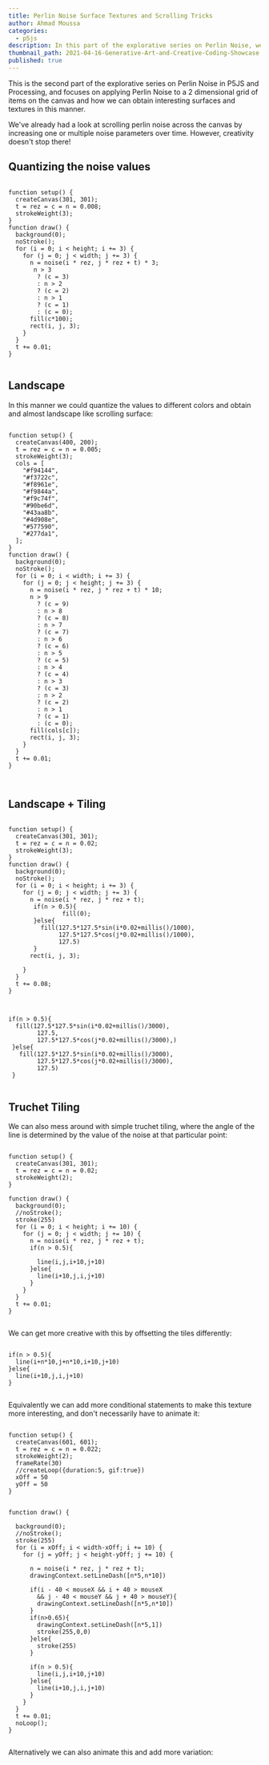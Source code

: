```yaml
---
title: Perlin Noise Surface Textures and Scrolling Tricks
author: Ahmad Moussa
categories:
  - p5js
description: In this part of the explorative series on Perlin Noise, we will have a look at scrolling Perlin noise across the canvas, quantizing it and obtaining interesting surface textures with it.
thumbnail_path: 2021-04-16-Generative-Art-and-Creative-Coding-Showcase.png
published: true
---
```


This is the second part of the explorative series on Perlin Noise in P5JS and Processing, and focuses on applying Perlin Noise to a 2 dimensional grid of items on the canvas and how we can obtain interesting surfaces and textures in this manner.

We've already had a look at scrolling perlin noise across the canvas by increasing one or multiple noise parameters over time. However, creativity doesn't stop there!

<h2>Quantizing the noise values</h2>
<pre><code>
function setup() {
  createCanvas(301, 301);
  t = rez = c = n = 0.008;
  strokeWeight(3);
}
function draw() {
  background(0);
  noStroke();
  for (i = 0; i < height; i += 3) {
    for (j = 0; j < width; j += 3) {
      n = noise(i * rez, j * rez + t) * 3;
       n > 3
        ? (c = 3)
        : n > 2
        ? (c = 2)
        : n > 1
        ? (c = 1)
        : (c = 0);
      fill(c*100);
      rect(i, j, 3);
    }
  }
  t += 0.01;
}
</code></pre>

<span class="image fit"><img src="https://gorillasun.de/assets/images/2021-05-21-Perlin-Noise-Surface-Textures-and-Scrolling-Tricks/Simple quantized.gif" alt="" /></span>

## Landscape

In this manner we could quantize the values to different colors and obtain and almost landscape like scrolling surface:
<pre><code>
function setup() {
  createCanvas(400, 200);
  t = rez = c = n = 0.005;
  strokeWeight(3);
  cols = [
    "#f94144",
    "#f3722c",
    "#f8961e",
    "#f9844a",
    "#f9c74f",
    "#90be6d",
    "#43aa8b",
    "#4d908e",
    "#577590",
    "#277da1",
  ];
}
function draw() {
  background(0);
  noStroke();
  for (i = 0; i < width; i += 3) {
    for (j = 0; j < height; j += 3) {
      n = noise(i * rez, j * rez + t) * 10;
      n > 9
        ? (c = 9)
        : n > 8
        ? (c = 8)
        : n > 7
        ? (c = 7)
        : n > 6
        ? (c = 6)
        : n > 5
        ? (c = 5)
        : n > 4
        ? (c = 4)
        : n > 3
        ? (c = 3)
        : n > 2
        ? (c = 2)
        : n > 1
        ? (c = 1)
        : (c = 0);
      fill(cols[c]);
      rect(i, j, 3);
    }
  }
  t += 0.01;
}

</code></pre>
<span class="image fit"><img src="https://gorillasun.de/assets/images/2021-05-21-Perlin-Noise-Surface-Textures-and-Scrolling-Tricks/Perlin Landscape.gif" alt="" /></span>

## Landscape + Tiling
<pre><code>
function setup() {
  createCanvas(301, 301);
  t = rez = c = n = 0.02;
  strokeWeight(3);
}
function draw() {
  background(0);
  noStroke();
  for (i = 0; i < height; i += 3) {
    for (j = 0; j < width; j += 3) {
      n = noise(i * rez, j * rez + t);
       if(n > 0.5){
               fill(0);
       }else{
         fill(127.5*127.5*sin(i*0.02+millis()/1000),
              127.5*127.5*cos(j*0.02+millis()/1000),
              127.5)
       }
      rect(i, j, 3);

    }
  }
  t += 0.08;
}
</code></pre>

<span class="image fit"><img src="https://gorillasun.de/assets/images/2021-05-21-Perlin-Noise-Surface-Textures-and-Scrolling-Tricks/quantized interesting.gif" alt="" /></span>

<pre><code>
if(n > 0.5){
  fill(127.5*127.5*sin(i*0.02+millis()/3000),
        127.5,
        127.5*127.5*cos(j*0.02+millis()/3000),)
 }else{
   fill(127.5*127.5*sin(i*0.02+millis()/3000),
        127.5*127.5*cos(j*0.02+millis()/3000),
        127.5)
 }
</code></pre>

<span class="image fit"><img src="https://gorillasun.de/assets/images/2021-05-21-Perlin-Noise-Surface-Textures-and-Scrolling-Tricks/quantized interesting 2.gif" alt="" /></span>

## Truchet Tiling

We can also mess around with simple truchet tiling, where the angle of the line is determined by the value of the noise at that particular point:
<pre><code>
function setup() {
  createCanvas(301, 301);
  t = rez = c = n = 0.02;
  strokeWeight(2);
}

function draw() {
  background(0);
  //noStroke();
  stroke(255)
  for (i = 0; i < height; i += 10) {
    for (j = 0; j < width; j += 10) {
      n = noise(i * rez, j * rez + t);
      if(n > 0.5){

        line(i,j,i+10,j+10)
      }else{
        line(i+10,j,i,j+10)
      }
    }
  }
  t += 0.01;
}
</code></pre>
<span class="image fit"><img src="https://gorillasun.de/assets/images/2021-05-21-Perlin-Noise-Surface-Textures-and-Scrolling-Tricks/Perlin Truchet Tiling.gif" alt="" /></span>

We can get more creative with this by offsetting the tiles differently:

<pre><code>
if(n > 0.5){
  line(i+n*10,j+n*10,i+10,j+10)
}else{
  line(i+10,j,i,j+10)
}
</code></pre>

<span class="image fit"><img src="https://gorillasun.de/assets/images/2021-05-21-Perlin-Noise-Surface-Textures-and-Scrolling-Tricks/Perlin Truchet Tiling 2.gif" alt="" /></span>

Equivalently we can add more conditional statements to make this texture more interesting, and don't necessarily have to animate it:

<pre><code>
function setup() {
  createCanvas(601, 601);
  t = rez = c = n = 0.022;
  strokeWeight(2);
  frameRate(30)
  //createLoop({duration:5, gif:true})
  xOff = 50
  yOff = 50
}


function draw() {

  background(0);
  //noStroke();
  stroke(255)
  for (i = xOff; i < width-xOff; i += 10) {
    for (j = yOff; j < height-yOff; j += 10) {

      n = noise(i * rez, j * rez + t);
      drawingContext.setLineDash([n*5,n*10])

      if(i - 40 < mouseX && i + 40 > mouseX
        && j - 40 < mouseY && j + 40 > mouseY){
        drawingContext.setLineDash([n*5,n*10])
      }
      if(n>0.65){
        drawingContext.setLineDash([n*5,1])
        stroke(255,0,0)
      }else{
        stroke(255)
      }

      if(n > 0.5){
        line(i,j,i+10,j+10)
      }else{
        line(i+10,j,i,j+10)
      }
    }
  }
  t += 0.01;
  noLoop();
}
</code></pre>

<span class="image fit"><img src="https://gorillasun.de/assets/images/2021-05-21-Perlin-Noise-Surface-Textures-and-Scrolling-Tricks/cartridge.png" alt="" /></span>

Alternatively we can also animate this and add more variation:

<span class="image fit"><img src="https://gorillasun.de/assets/images/2021-05-21-Perlin-Noise-Surface-Textures-and-Scrolling-Tricks/Corrupt Datastream.gif" alt="" /></span>


<!--
Or we can make it interactive with mouse interaction, the possibilities are essentially limitless:
<pre><code>
function setup() {
  createCanvas(401, 401);
  t = rez = c = n = 0.022;
  strokeWeight(2);
  frameRate(30);
  //createLoop({duration:5, gif:true})
  xOff = 50;
  yOff = 50;
}

function draw() {
  background(0);
  //noStroke();
  stroke(255);
  fill(0);
  for (i = xOff; i < width - xOff; i += 10) {
    for (j = yOff; j < height - yOff; j += 10) {
      n = noise(i * rez, j * rez + t);
      drawingContext.setLineDash([n * 5, n * 10]);

      strokeWeight(2);
      if (n > 0.65) {
        drawingContext.setLineDash([n * 5, 1]);
        stroke(255, 0, 0);
      } else {
        stroke(255);
      }

      if (
        i - 40 < mouseX &&
        i + 40 > mouseX &&
        j - 40 < mouseY &&
        j + 40 > mouseY
      ) {
        strokeWeight(1);
        for (isub = i - 20; isub < i + 20; isub += 5) {
          for (jsub = j - 20; jsub < j + 20; jsub += 5) {
            n = noise(isub * rez, jsub * rez + t);
            drawingContext.setLineDash([n * 5, 1]);
            if (n > 0.65) {
              drawingContext.setLineDash([n * 5, 1]);
              stroke(127.5 + 127.5*sin(millis()/1000 + jsub*isub),
                     127.5 + 127.5*cos(millis()/1000 + isub),
                     127.5);
            } else {
              stroke(255);
            }
            if (n > 0.5) {
              line(isub, jsub, isub + 5, jsub + 5);
            } else {
              line(isub + 5, jsub, isub, jsub + 5);
            }
          }
        }
      } else {
        if (n > 0.5) {
          line(i, j, i + 10, j + 10);
        } else {
          line(i + 10, j, i, j + 10);
        }
      }
    }
  }
  t += 0.015;
  //noLoop();
}

</code></pre>
-->
